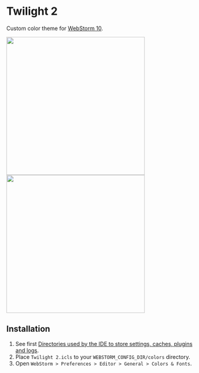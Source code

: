 # Twilight 2

Custom color theme for [WebStorm 10](https://www.jetbrains.com/webstorm/).

<img src="http://denisizmaylov.github.io/webstorm-twilight2-theme/screen1.png" width="360" />

<img src="http://denisizmaylov.github.io/webstorm-twilight2-theme/screen2.png" width="360" />

## Installation

1. See first [Directories used by the IDE to store settings, caches, plugins and logs](https://intellij-support.jetbrains.com/hc/en-us/articles/206827437-Directories-used-by-the-IDE-to-store-settings-caches-plugins-and-logs).
2. Place `Twilight 2.icls` to your `WEBSTORM_CONFIG_DIR/colors` directory.
3. Open `WebStorm > Preferences > Editor > General > Colors & Fonts`.
